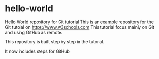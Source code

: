  # hello-world
Hello World repository for Git tutorial
This is an example repository for the Git tutoial on https://www.w3schools.com
This tutorial focus mainly on Git and using GitHub as remote.

This repository is built step by step in the tutorial. 

It now includes steps for GitHub
